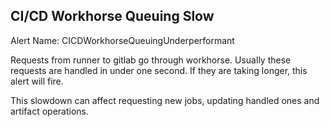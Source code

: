 ## CI/CD Workhorse Queuing Slow

Alert Name: CICDWorkhorseQueuingUnderperformant

Requests from runner to gitlab go through workhorse. Usually these requests are handled in under one second. If they are taking longer, this alert will fire.

This slowdown can affect requesting new jobs, updating handled ones and artifact operations.
